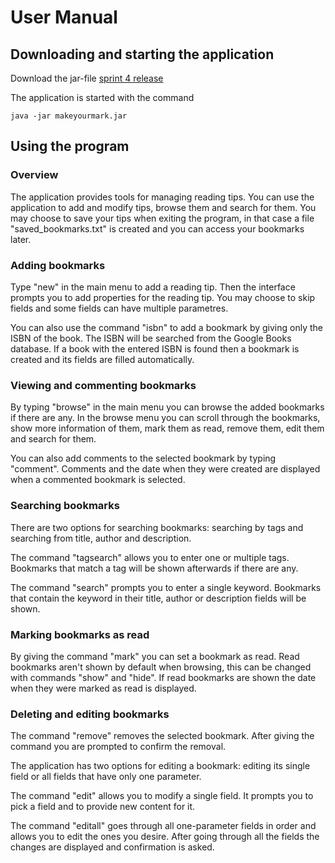 # User Manual

## Downloading and starting the application

Download the jar-file [sprint 4 release](https://github.com/juhamyllari/make-your-mark/releases/tag/sprintti4)

The application is started with the command

```
java -jar makeyourmark.jar
```

## Using the program

### Overview

The application provides tools for managing reading tips. You can use the application to add and modify tips, browse them and search for them. You may choose to save your tips when exiting the program, in that case a file "saved_bookmarks.txt" is created and you can access your bookmarks later.

### Adding bookmarks

Type "new" in the main menu to add a reading tip. Then the interface prompts you to add properties for the reading tip. You may choose to skip fields and some fields can have multiple parametres.

You can also use the command "isbn" to add a bookmark by giving only the ISBN of the book. The ISBN will be searched from the Google Books database. If a book with the entered ISBN is found then a bookmark is created and its fields are filled automatically.

### Viewing and commenting bookmarks

By typing "browse" in the main menu you can browse the added bookmarks if there are any. In the browse menu you can scroll through the bookmarks, show more information of them, mark them as read, remove them, edit them and search for them. 

You can also add comments to the selected bookmark by typing "comment". Comments and the date when they were created are displayed when a commented bookmark is selected.

### Searching bookmarks

There are two options for searching bookmarks: searching by tags and searching from title, author and description.

The command "tagsearch" allows you to enter one or multiple tags. Bookmarks that match a tag will be shown afterwards if there are any.

The command "search" prompts you to enter a single keyword. Bookmarks that contain the keyword in their title, author or description fields will be shown.

### Marking bookmarks as read

By giving the command "mark" you can set a bookmark as read. Read bookmarks aren't shown by default when browsing, this can be changed with commands "show" and "hide". If read bookmarks are shown the date when they were marked as read is displayed.

### Deleting and editing bookmarks

The command "remove" removes the selected bookmark. After giving the command you are prompted to confirm the removal.

The application has two options for editing a bookmark: editing its single field or all fields that have only one parameter.

The command "edit" allows you to modify a single field. It prompts you to pick a field and to provide new content for it. 

The command "editall" goes through all one-parameter fields in order and allows you to edit the ones you desire. After going through all the fields the changes are displayed and confirmation is asked.
